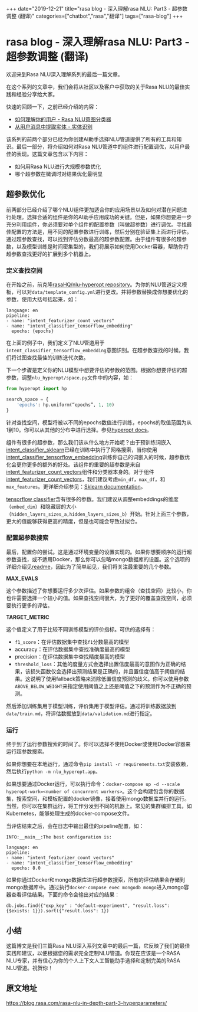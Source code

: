 +++
date="2019-12-21"
title="rasa blog - 深入理解rasa NLU: Part3 - 超参数调整 (翻译)"
categories=["chatbot","rasa","翻译"]
tags=["rasa-blog"]
+++

# rasa blog - 深入理解rasa NLU: Part3 - 超参数调整 (翻译)

欢迎来到Rasa NLU深入理解系列的最后一篇文章。

在这个系列的文章中，我们会将从社区以及客户中获取的关于Rasa NLU的最佳实践和经验分享给大家。

快速的回顾一下，之前已经介绍的内容：

- [如何理解你的用户 - Rasa NLU意图分类器](https://zhuanlan.zhihu.com/p/84075497)
- [从用户消息中提取实体 - 实体识别](https://zhuanlan.zhihu.com/p/84220988)

该系列的前两个部分已经为你创建AI助手选择NLU管道提供了所有的工具和知识。最后一部分，将介绍如何对Rasa NLU管道中的组件进行配置调优，以用户最佳的表现。这篇文章包含以下内容：

- 如何用Rasa NLU进行大规模参数优化
- 哪个超参数在微调时对结果优化最明显

## 超参数优化

前两部分已经介绍了哪个NLU组件更加适合你的应用场景以及如何对潜在问题进行处理。选择合适的组件是你的AI助手应用成功的关键。但是，如果你想要进一步充分利用组件，你必须要对单个组件的配置参数（叫做超参数）进行调优。寻找最佳配置的方法是，用不同的配置参数进行训练，然后分别在验证集上面进行评估。通过超参数查找，可以找到评估分数最高的超参数配置。由于组件有很多的超参数，以及模型训练是时间密集型的，我们将展示如何使用Docker容器，帮助你将超参数查找更好的扩展到多个机器上。

### 定义查找空间

在开始之前，前克隆[rasaHQ/nlu-hyperopt repository](https://github.com/RasaHQ/nlu-hyperopt)。为你的NLU管道定义模板，可以对`data/template_config.yml`进行更改。并将参数替换成你想要优化的参数，使用大括号括起来，如：

```
language: en
pipeline:
- name: "intent_featurizer_count_vectors"
- name: "intent_classifier_tensorflow_embedding"
  epochs: {epochs} 
```

在上面的例子中，我们定义了NLU管道用于`intent_classifier_tensorflow_embedding`意图识别。在超参数查找的时候，我们将试图查找最佳的训练迭代次数。

下一个步骤是定义你的NLU模型中想要评估的参数的范围。根据你想要评估的超参数，调整`nlu_hyperopt/space.py`文件中的内容，如：

```python
from hyperopt import hp

search_space = {
    'epochs': hp.uniform(“epochs”, 1, 10)
}
```

针对查找空间，模型将被以不同的epochs数值进行训练，epochs的取值范围为从1到10。你可以从其他的分布中进行选择。参见[hyperopt docs](https://github.com/hyperopt/hyperopt/wiki/FMin#21-parameter-expressions)。

组件有很多的超参数，那么我们该从什么地方开始呢？由于预训练词嵌入[intent_classifier_sklearn](http://rasa.com/docs/rasa/nlu/components/#sklearnintentclassifier)已经在训练中执行了网格搜索，当你使用[intent_classifier_tensorflow_embedding](http://rasa.com/docs/rasa/nlu/components/#embeddingintentclassifier)训练你自己的词嵌入的时候，超参数优化会更你更多的额外的好处。该组件的重要的超参数是来自 [intent_featurizer_count_vectors](http://rasa.com/docs/rasa/nlu/components/#countvectorsfeaturizer)组件和分类器本身的。对于组件 [intent_featurizer_count_vectors](http://rasa.com/docs/rasa/nlu/components/#countvectorsfeaturizer)，我们建议考虑`min_df`，`max_df`，和`max_features`。更详细介绍参见：[Sklearn documentation](https://scikit-learn.org/stable/modules/generated/sklearn.feature_extraction.text.CountVectorizer.html)。

[tensorflow classifier](http://rasa.com/docs/rasa/nlu/components/#embeddingintentclassifier)含有很多的参数。我们建议从调整embeddings的维度（`embed_dim`）和隐藏层的大小（`hidden_layers_sizes_a,hidden_layers_sizes_b`）开始。针对上面三个参数，更大的值能够获得更高的精度，但是也可能会导致过拟合。

### 配置超参数搜索

最后，配置你的尝试。这是通过环境变量的设置实现的。如果你想要顺序的运行超参数查找，或不适用Docker，那么你可以忽略mongo数据库的设置。这个选项的详细介绍见[readme](https://github.com/RasaHQ/nlu-hyperopt/blob/master/README.md)，因此为了简单起见，我们将关注最重要的几个参数。

**MAX_EVALS**

这个参数描述了你想要运行多少次评估。如果参数的组合（查找空间）比较小，你也许需要选择一个较小的值。如果查找空间很大，为了更好的覆盖查找空间，必须要执行更多的评估。

**TARGET_METRIC**

这个值定义了用于比较不同训练模型的评价指标。可供的选择有：

- `f1_score`：在评估数据集中查找`f1`分数最高的模型
- accuracy：在评估数据集中查找准确度最高的模型
- precision：在评估数据集中查找精度最高的模型
- `threshold_loss`：其他的度量方式会选择出置信度最高的意图作为正确的结果，该损失函数仅会选择出预测结果是正确的，并且置信度值高于阈值的结果。这说明了使用fallback策略来消除低置信度预测的歧义。你可以使用参数`ABOVE_BELOW_WEIGHT`来指定使用阈值之上还是阈值之下的预测作为不正确的预测。

然后添加训练集用于模型训练，评价集用于模型评估。通过将训练数据放到`data/train.md`，将评估数据放到`data/validation.md`进行指定。

### 运行

终于到了运行参数搜索的时间了。你可以选择不使用Docker或使用Docker容器来运行超参数搜索。

如果你想要在本地运行，通过命令`pip install -r requirements.txt`安装依赖，然后执行`python -m nlu_hyperopt.app`。

如果想要通过Docker运行，可以执行命令：`docker-compose up -d --scale hyperopt-work=<number of concurrent workers>`。这个会构建包含你的数据集，搜索空间，和模板配置的docker镜像，接着使用mongo数据库并行的运行。当然，你可以在集群运行，将工作分发到不同的机器上。常见的集群编排工具，如Kubernetes，能够处理生成的docker-compose文件。

当评估结束之后，会在日志中输出最佳的pipeline配置，如：

```
INFO:__main__:The best configuration is:

language: en
pipeline:
- name: "intent_featurizer_count_vectors"
- name: "intent_classifier_tensorflow_embedding"
  epochs: 8.0
```

如果你通过Docker和mongo数据库进行超参数搜索，所有的评估结果会存储到mongo数据库中。通过执行`docker-compose exec mongodb mongo`进入mongo容器查看评估结果。下面的命令会输出对应的结果：

```
db.jobs.find({"exp_key" : "default-experiment", "result.loss":{$exists: 1}}).sort({"result.loss": 1})
```

## 小结

这篇博文是我们三篇Rasa NLU深入系列文章中的最后一篇，它反映了我们的最佳实践和建议，以便根据您的需求完全定制NLU管道。你现在应该是一个RASA NLU专家，并有信心为你的个人上下文人工智能助手选择和定制完美的RASA NLU管道。祝贺你！

## 原文地址

https://blog.rasa.com/rasa-nlu-in-depth-part-3-hyperparameters/